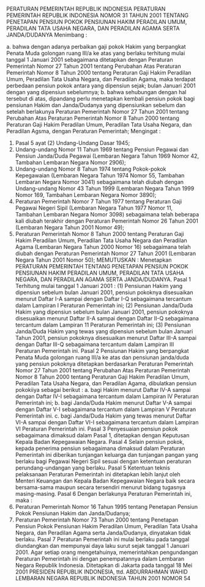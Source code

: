  PERATURAN PEMERINTAH REPUBLIK INDONESIA PERATURAN PEMERINTAH REPUBLIK INDONESIA NOMOR 31 TAHUN 2001 TENTANG PENETAPAN PENSIUN POKOK PENSIUNAN HAKIM PERADILAN UMUM, PERADILAN TATA USAHA NEGARA, DAN PERADILAN AGAMA SERTA JANDA/DUDANYA
Menimbang :

a. bahwa dengan adanya perbaikan gaji pokok Hakim yang berpangkat Penata Muda golongan ruang III/a ke atas yang berlaku terhitung mulai tanggal 1 Januari 2001 sebagaimana ditetapkan dengan Peraturan Pemerintah Nomor 27 Tahun 2001 tentang Perubahan Atas Peraturan Pemerintah Nomor 8 Tahun 2000 tentang Peraturan Gaji Hakim Peradilan Umum, Peradilan Tata Usaha Negara, dan Peradilan Agama, maka terdapat perbedaan pensiun pokok antara yang dipensiun sejak; bulan Januari 2001 dengan yang dipensiun sebelumnya;
b. bahwa sehubungan dengan hal tersebut di atas, dipandang perlu menetapkan kembali pensiun pokok bagi pensiunan Hakim dan Janda/Dudanya yang dipensiunkan sebelum dan setelah berlakunya Peraturan Pemerintah Nomor 27 Tahun 2001 tentang Perubahan Atas Peraturan Pemerintah Nomor 8 Tahun 2000 tentang Peraturan Gaji Hakim Peradilan Umum, Peradilan Tata Usaha Negara, dan Peradilan Agsma, dengan Peraturan Pemerintah;
Mengingat :

1. Pasal 5 ayat (2) Undang-Undang Dasar 1945;
2. Undang-undang Nomor 11 Tahun 1969 tentang Pensiun Pegawai dan Pensiun Janda/Duda Pegawai (Lembaran Negara Tahun 1969 Nomor 42, Tambahan Lembaran Negara Nomor 2906);
3. Undang-undang Nomor 8 Tahun 1974 tentang Pokok-pokok Kepegawaian (Lembaran Negara Tahun 1974 Nomor 55, Tambahan Lembaran Negara Nomor 3041) sebagaimana telah diubah dengan Undang-undang Nomor 43 Tahun 1999 (Lembaran Negara Tahun 1999 Nomor 169, Tambahan Lembaran Negara Nomor 3890);
4. Peraturan Pemerintah Nomor 7 Tahun 1977 tentang Peraturan Gaji Pegawai Negeri Sipil (Lembaran Negara Tahun 1977 Nomor 11, Tambahan Lembaran Negara Nomor 3098) sebagaimana telah beberapa kali diubah terakhir dengan Peraturan Pemerintah Nomor 26 Tahun 2001 (Lembaran Negara Tahun 2001 Nomor 49);
5. Peraturan Pemerintah Nomor 8 Tahun 2000 tentang Peraturan Gaji Hakim Peradilan Umum, Peradilan Tata Usaha Negara dan Peradilan Agama (Lembaran Negara Tahun 2000 Nomor 16) sebagaimana telah diubah dengan Peraturan Pemerintah Nomor 27 Tahun 2001 (Lembaran Negara Tahun 2001 Nomor 50);
MEMUTUSKAN :
 Menetapkan PERATURAN PEMERINTAH TENTANG PENETAPAN PENSIUN POKOK PENSIUNAN HAKIM PERADILAN UMUM, PERADILAN TATA USAHA NEGARA, DAN PERADILAN AGAMA SERTA JANDA/DUDANYA.
Pasal 1
Terhitung mulai tanggal 1 Januari 2001 :
(1) Pensiunan Hakim yang dipensiun sebelum bulan Januari 2001, pensiun pokoknya disesuaikan menurut Daftar I-A sampai dengan Daftar I-Q sebagaimana tercantum dalam Lampiran I Peraturan Pemerintah ini;
(2) Pensiunan Janda/Duda Hakim yang dipensiun sebelum bulan Januari 2001, pensiun pokoknya disesuaikan menurut Daftar II-A sampai dengan Daftar II-Q sebagaimana tercantum dalam Lampiran 11 Peraturan Pemerintah ini;
(3) Pensiunan Janda/Duda Hakim yang tewas yang dipensiun sebelum bulan Januari Tahun 2001, pensiun pokoknya disesuaikan menurut Daftar III-A sampai dengan Daftar III-Q sebagaimana tercantum dalam Lampiran III Peraturan Pemerintah ini.
Pasal 2
Pensiunan Hakim yang berpangkat Penata Muda golongan ruang III/a ke atas dan pensiunan janda/duda yang pensiun pokoknya ditetapkan berdasarkan Peraturan Pemerintah Nomor 27 Tahun 2001 tentang Perubahan Atas Peraturan Pemerintah Nomor 8 Tahun 2000 tentang Peraturan Gaji Hakim Peradilan Umum, Peradilan Tata Usaha Negara, dan Peradilan Agama, dibulatkan pensiun pokokiiya sebagai berikut : a. bagi Hakim menurut Daftar IV-A sampai dengan Daftar IV-I sebagaimana tercantum dalam Lampiran IV Peraturan Pemerintah ini;
b. bagi Janda/Duda Hakim menurut Daftar V-A sampai dengan Daftar V-I sebagaimana tercantum dalam Lampiran V Peraturan Pemerintah ini.
c. bagi Janda/Duda Hakim yang tewas menurut Daftar VI-A sampai dengan Daftar VI-I sebagaimana tercantum dalam Lampiran VI Peraturan Pemerintah ini.
Pasal 3
Penyesuaian pensiun pokok sebagaimana dimaksud dalam Pasal 1, ditetapkan dengan Keputusan Kepala Badan Kepegawaian Negara.
Pasal 4
Selain pensiun pokok, kepada penerima pensiun sebagaimana dimaksud dalam Peraturan Pemerintah ini diberikan tunjangan keluarga dan tunjangan pangan yang berlaku bagi Pegawai Negeri Sipil sesuai dengan ketentuan peraturan perundang-undangan yang berlaku.
Pasal 5
Ketentuan teknis pelaksanaan Peraturan Pemerintah ini ditetapkan lebih lanjut oleh Menteri Keuangan dan Kepala Badan Kepegawaian Negara baik secara bersama-sama maupun secara tersendiri menurut bidang tugasnya masing-masing.
Pasal 6
Dengan berlakunya Peraturan Pemerintah ini, maka :
1. Peraturan Pemerintah Nomor 16 Tahun 1995 tentang Penetapan Pensiun Pokok Pensiunan Hakim dan Janda/Dudanya;
2. Peraturan Pemerintah Nomor 73 Tahun 2000 tentang Penetapan Pensiun Pokok Pensiunan Hakim Peradilan Umum, Peradilan Tata Usaha Negara, dan Peradilan Agama serta Janda/Dudanya, dinyatakan tidak berlaku.
Pasal 7
Peraturan Pemerintah ini mulai berlaku pada tanggal diundangkan dan mempunyai daya laku surut sejak tanggal 1 Januari 2001.
Agar setiap orang mengetahuinya, memerintahkan pengundangan Peraturan Pemerintah ini dengan penempatannya dalam Lembaran Negara Republik Indonesia. Ditetapkan di Jakarta pada tanggal 18 Mei 2001 PRESIDEN REPUBLIK INDONESIA, ttd. ABDURRAHMAN WAHID LEMBARAN NEGARA REPUBLIK INDONESIA TAHUN 2001 NOMOR 54
